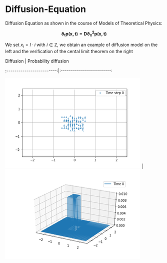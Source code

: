 # Diffusion-Equation

 Diffusion Equation as shown in the course of Models of Theoretical Physics:

$$
\mathbf{\partial_t p(x, t) = D\partial^2_xp(x,t)}
$$

We set $x_i = l\cdot i$ with $i\in\mathbb{Z}$, we obtain an example of diffusion model on the left and the verification of the cental limit theorem on the right



Diffusion                  |  Probability diffusion

:-------------------------:|:-------------------------:

![](diffusion.gif)         |  ![](Probability_diffusion.gif)
